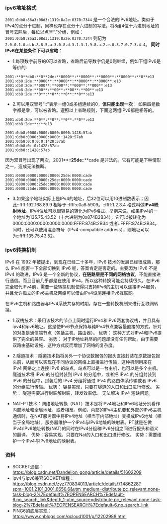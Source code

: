 ### ipv6地址格式
`2001:0db8:86a3:08d3:1319:8a2e:0370:7344` 是一个合法的IPv6地址。类似于IPv4的点分十进制，同样也存在点分十六进制的写法，将8组4位十六进制地址的冒号去除后，每位以点号“.”分组，例如： `2001:0db8:85a3:08d3:1319:8a2e:0370:7344` 则记为 `2.0.0.1.0.d.b.8.8.5.a.3.0.8.d.3.1.3.1.9.8.a.2.e.0.3.7.0.7.3.4.4`。
**同时IPv6在某些条件下可以省略**：

- 1.每项数字前导的0可以省略，省略后前导数字仍是0则继续，例如下组IPv6是等价的:
```
2001:**0**db8:**0**2de:**0000**:**0000**:**0000**:**0000**:**0**e13
2001:db8:2de:**0000**:**0000**:**0000**:**0000**:e13
2001:db8:2de:**000**:**000**:**000**:**000**:e13
2001:db8:2de:**00**:**00**:**00**:**00**:e13
2001:db8:2de:**0**:**0**:**0**:**0**:e13
```
- 2.可以用双冒号“::”表示一组0或多组连续的0，**但只能出现一次**：
如果四组数字都是零，可以被省略。遵照以上省略规则，下面这两组IPv6都是相等的。
```
2001:db8:2de:**0**:**0**:**0**:**0**:e13
2001:db8:2de**::**e13

2001:0db8:0000:0000:0000:0000:1428:57ab
2001:0db8:0000:0000:0000::1428:57ab
2001:0db8:0:0:0:0:1428:57ab
2001:0db8:0::0:1428:57ab
2001:0db8::1428:57ab
```
因为双冒号出现了两次，2001**::**25de**::**cade 是非法的。它有可能是下种情形之一，造成无法推断。
```
2001:0000:0000:0000:0000:25de:0000:cade
2001:0000:0000:0000:25de:0000:0000:cade
2001:0000:0000:25de:0000:0000:0000:cade
2001:0000:25de:0000:0000:0000:0000:cade
```
- 3.如果这个地址实际上是IPv4的地址，后32位可以用10进制数表示；因此::ffff:192.168.89.9 相等于::ffff:c0a8:5909。::ffff:1.2.3.4 格式叫做**IPv4映射地址**。IPv4位址可以很容易的转化为IPv6格式。举例来说，如果IPv4的一个地址为135.75.43.52（十六进制为0x874B2B34），它可以被转化为0000:0000:0000:0000:0000:FFFF:874B:2B34 或者::FFFF:874B:2B34。同时，还可以使用混合符号（IPv4-compatible address），则地址可以为::ffff:135.75.43.52。


### ipv6转换机制
IPv6 在 1992 年被提出，到现在已经二十多年，IPv6 技术的发展已经很成熟，那么 IPv4 能否一下全部切换到 IPv6 呢，答案肯定是否定的。主要因为 IPv6 不是 IPv4 的改进，IPv6 是一个全新的协议，**在链路层是不同的网络协议**，不能直接进行通信。而且目前几乎都是在使用 IPv4，所以这种转换可能会持续很久。在IPv6完全取代IPv4前，需要一些转换机制使得只支持IPv6的主机可以连接IPv4服务，并且允许孤立的IPv6主机及网络可以借由IPv4设施连接IPv6互联网。

在IPv6主机和路由器与IPv4系统共存的时期，存在一些转换机制来进行互联网转换。

- 1.双栈技术：采用该技术的节点上同时运行IPv4和IPv6两套协议栈，并且具有ipv4和ipv6地址。这是使IPv6节点保持与纯IPv4节点兼容最直接的方式，针对的对象是通信端节点（包括主机、路由器）。
优势： 这种方式对IPv4和IPv6提供了完全的兼容。
劣势： 对于IP地址耗尽的问题却没有任何帮助。由于需要双路由基础设施，这种方式反而增加了网络的复杂度。

- 2.隧道技术：隧道技术指将另外一个协议数据包的报头直接封装在原数据包报头前，从而可以实现在不同协议的网络上直接进行传输，这种机制用来在 IPv4 网络之上连接 IPv6 的站点，站点可以是一台主机，也可以是多个主机。隧道技术将 IPv6 的分组封装到 IPv4 的分组中，或者把 IPv4 的分组封装到 IPv6 的分组中，封装后的 IPv4 分组将通过 IPv4 的路由体系传输或者 IPv6 的分组进行传输。
优势： 容易实现，只要在隧道的入口和出口进行修改。
劣势： 隧道需要进行封装解封装，转发效率低。 无法解决 IPv4 短缺问题。

- NAT-PT技术：网络地址转换（NAT）技术是将IPv4地址和IPv6地址分别看作内部地址和全局地址，或者相反。例如，内部的IPv4主机要和外部的IPv6主机通信时，在NAT服务器中将IPv4地址（相当于内部地址）变换成IPv6地址（相当于全局地址），服务器维护一个IPv4与IPv6地址的映射表。PT就是在做IPv4/IPv6地址转换(NAT)的同时在IPv4分组和IPv6分组之间进行报头和语义的翻译。
优势：容易实现，只要在Nat的入口和出口进行修改。
劣势：需要维护一个IPv4与IPv6地址的映射表。


### 资料

- SOCKET通信：
https://blog.csdn.net/Dandelion_gong/article/details/51602209
- ipv4与ipv6兼容SOCKET编程：
https://blog.csdn.net/zyz770834013/article/details/71486228?spm=1001.2101.3001.6650.6&utm_medium=distribute.pc_relevant.none-task-blog-2%7Edefault%7EOPENSEARCH%7Edefault-6.no_search_link&depth_1-utm_source=distribute.pc_relevant.none-task-blog-2%7Edefault%7EOPENSEARCH%7Edefault-6.no_search_link
- PING6的底层实现：
https://www.cnblogs.com/qcloud1001/p/12202988.html